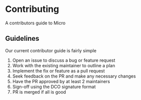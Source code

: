 # Contributing

A contributors guide to Micro

## Guidelines

Our current contributor guide is fairly simple

1. Open an issue to discuss a bug or feature request
2. Work with the existing maintainer to outline a plan
3. Implement the fix or feature as a pull request
4. Seek feedback on the PR and make any necessary changes
6. Have the PR approved by at least 2 maintainers
7. Sign-off using the DCO signature format
6. PR is merged if all is good
